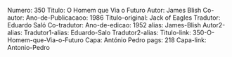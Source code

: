 Numero: 350
Titulo: O Homem que Via o Futuro
Autor: James Blish
Co-autor: 
Ano-de-Publicacaoo: 1986
Titulo-original: Jack of Eagles
Tradutor: Eduardo Saló
Co-tradutor: 
Ano-de-edicao: 1952
alias: James-Blish
Autor2-alias: 
Tradutor1-alias: Eduardo-Salo
Tradutor2-alias: 
Titulo-link: 350-O-Homem-que-Via-o-Futuro
Capa: António Pedro
pags: 218
Capa-link: Antonio-Pedro